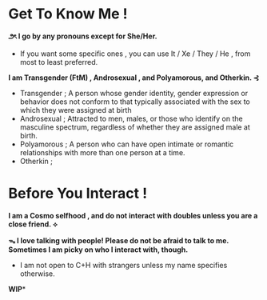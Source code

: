 # Get To Know Me !
**౨ৎ  I  go  by  any  pronouns  except  for  She/Her.**
- If  you  want  some  specific  ones  ,  you  can  use  It / Xe / They / He  ,  from  most  to  least  preferred.

**I am Transgender (FtM) , Androsexual , and Polyamorous, and Otherkin. ⊰**
- Transgender ; A person whose gender identity, gender expression or behavior does not conform to that typically associated with the sex to which they were assigned at birth
- Androsexual ; Attracted to men, males, or those who identify on the masculine spectrum, regardless of whether they are assigned male at birth.
- Polyamorous ; A person who can have open intimate or romantic relationships with more than one person at a time.
- Otherkin ; 

# Before You Interact !
**I  am  a  Cosmo  selfhood  ,  and  do  not  interact  with  doubles  unless  you  are  a  close  friend.  ⟡**

**ᯓ I love talking with people! Please do not be afraid to talk to me. Sometimes I am picky on who I interact with, though.**
- I am not open to C+H with strangers unless my name specifies otherwise.

**WIP***
